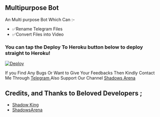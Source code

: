 ## Multipurpose Bot 

An Multi purpose Bot Which Can :-
* ✅Rename Telegram Files 
* ✅Convert Files into Video


### You can tap the Deploy To Heroku button below to deploy straight to Heroku!

[![Deploy](https://www.herokucdn.com/deploy/button.svg)](https://heroku.com/deploy?template=https://github.com/MasterShad0w/restartrenamer)

If you Find Any Bugs Or Want to Give Your Feedbacks Then Kindly Contact Me Through [Telegram ](https://telegram.dog/ShadowKing9o) 
Also Support Our Channel [Shadows Arena](https://telegram.dog/ShadowsArena) 

## Credits, and Thanks to Beloved Developers ;

* [Shadow King](https://telegram.dog/ShadowKing9o) 
* [ShadowsArena](https://telegram.dog/ShadowsArena) 
